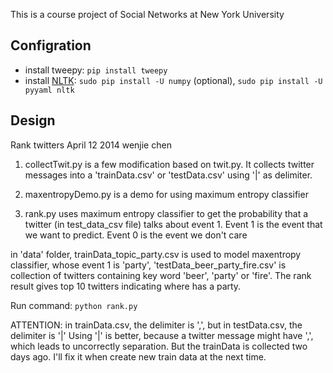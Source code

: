 This is a course project of Social Networks at New York University

Configration
---
* install tweepy: `pip install tweepy`
* install [NLTK](http://www.nltk.org/index.html): `sudo pip install -U numpy` (optional), `sudo pip install -U pyyaml nltk`


Design
---
Rank twitters  April 12 2014
wenjie chen

1. collectTwit.py is a few modification based on twit.py. It collects twitter messages into a 'trainData.csv' or 'testData.csv' using '|' as delimiter. 

2. maxentropyDemo.py is a demo for using maximum entropy classifier

3. rank.py uses maximum entropy classifier to get the probability that a twitter (in test_data_csv file) talks about event 1. Event 1 is the event that we want to predict. Event 0 is the event we don't care

in 'data' folder, trainData_topic_party.csv is used to model maxentropy classifier, whose event 1 is 'party', 'testData_beer_party_fire.csv' is collection of twitters containing key word 'beer', 'party' or 'fire'. The rank result gives top 10 twitters indicating where has a party.

Run command: `python rank.py`

ATTENTION: in trainData.csv, the delimiter is ',', but in testData.csv, the delimiter is '|'
Using '|' is better, because a twitter message might have ',', which leads to uncorrectly separation. But the trainData is collected two days ago. I'll fix it when create new train data at the next time.
